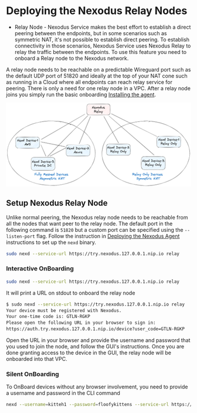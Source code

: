 # Deploying the Nexodus Relay Nodes

- Relay Node - Nexodus Service makes the best effort to establish a direct peering between the endpoints, but in some scenarios such as symmetric NAT, it's not possible to establish direct peering. To establish connectivity in those scenarios, Nexodus Service uses Nexodus Relay to relay the traffic between the endpoints. To use this feature you need to onboard a Relay node to the Nexodus network.

A relay node needs to be reachable on a predictable Wireguard port such as the default UDP port of 51820 and ideally at the top of your NAT cone such as running in a Cloud where all endpoints can reach relay service for peering. There is only a need for one relay node in a VPC. After a relay node joins you simply run the basic onboarding [Installing the agent](agent.md#installing-the-agent).

![no-alt-text](../images/relay-nodes-diagram-1.png)

## Setup Nexodus Relay Node

Unlike normal peering, the Nexodus relay node needs to be reachable from all the nodes that want peer to the relay node. The default port in the following command is `51820` but a custom port can be specified using the `--listen-port` flag. Follow the instruction in [Deploying the Nexodus Agent](agent.md) instructions to set up the `nexd` binary.

```sh
sudo nexd --service-url https://try.nexodus.127.0.0.1.nip.io relay
```

### Interactive OnBoarding

```sh
sudo nexd --service-url https://try.nexodus.127.0.0.1.nip.io relay
```

It will print a URL on stdout to onboard the relay node

```sh
$ sudo nexd --service-url https://try.nexodus.127.0.0.1.nip.io relay
Your device must be registered with Nexodus.
Your one-time code is: GTLN-RGKP
Please open the following URL in your browser to sign in:
https://auth.try.nexodus.127.0.0.1.nip.io/device?user_code=GTLN-RGKP
```

Open the URL in your browser and provide the username and password that you used to join the node, and follow the GUI's instructions. Once you are done granting access to the device in the GUI, the relay node will be onboarded into that VPC.

### Silent OnBoarding

To OnBoard devices without any browser involvement, you need to provide a username and password in the CLI command

```sh
nexd --username=kitteh1 --password=floofykittens --service-url https://try.nexodus.127.0.0.1.nip.io relay
```
